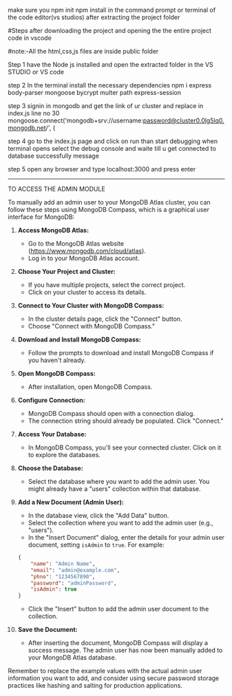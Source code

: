  make sure you
 npm init 
 npm install
 in the command prompt or terminal of the code editor(vs studios) after extracting the project folder 

#Steps after downloading the project and opening the the entire project code in vscode

#note:-All the html,css,js files are inside public folder

Step 1   have the Node js installed and open the extracted folder in the VS STUDIO or  VS  code

step 2    In the terminal install the necessary dependencies 
           npm i express body-parser mongoose bycrypt multer path express-session


step 3  signin in mongodb and get the link of ur cluster and  replace in index.js line no 30 
            mongoose.connect('mongodb+srv://username:password@cluster0.0lg5lq0.mongodb.net/', {

step 4  go to the index.js page and click on run than start debugging when terminal opens select the 
            debug console and waite till u get connected to database successfully message


step 5  open any browser and type localhost:3000 and press enter 

------------------------------------
TO ACCESS THE ADMIN MODULE

To manually add an admin user to your MongoDB Atlas cluster, you can follow these steps using MongoDB Compass, which is a graphical user interface for MongoDB:

1. **Access MongoDB Atlas:**
   - Go to the MongoDB Atlas website (https://www.mongodb.com/cloud/atlas).
   - Log in to your MongoDB Atlas account.

2. **Choose Your Project and Cluster:**
   - If you have multiple projects, select the correct project.
   - Click on your cluster to access its details.

3. **Connect to Your Cluster with MongoDB Compass:**
   - In the cluster details page, click the "Connect" button.
   - Choose "Connect with MongoDB Compass."

4. **Download and Install MongoDB Compass:**
   - Follow the prompts to download and install MongoDB Compass if you haven't already.

5. **Open MongoDB Compass:**
   - After installation, open MongoDB Compass.

6. **Configure Connection:**
   - MongoDB Compass should open with a connection dialog.
   - The connection string should already be populated. Click "Connect."

7. **Access Your Database:**
   - In MongoDB Compass, you'll see your connected cluster. Click on it to explore the databases.

8. **Choose the Database:**
   - Select the database where you want to add the admin user. You might already have a "users" collection within that database.

9. **Add a New Document (Admin User):**
   - In the database view, click the "Add Data" button.
   - Select the collection where you want to add the admin user (e.g., "users").
   - In the "Insert Document" dialog, enter the details for your admin user document, setting `isAdmin` to `true`. For example:

   ```json
   {
       "name": "Admin Name",
       "email": "admin@example.com",
       "phno": "1234567890",
       "password": "adminPassword",
       "isAdmin": true
   }
   ```

   - Click the "Insert" button to add the admin user document to the collection.

10. **Save the Document:**
    - After inserting the document, MongoDB Compass will display a success message. The admin user has now been manually added to your MongoDB Atlas database.

Remember to replace the example values with the actual admin user information you want to add, and consider using secure password storage practices like hashing and salting for production applications.

